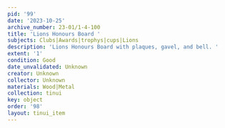 ```yaml
---
pid: '99'
date: '2023-10-25'
archive_number: 23-01/1-4-100
title: 'Lions Honours Board '
subjects: Clubs|Awards|trophys|cups|Lions
description: 'Lions Honours Board with plaques, gavel, and bell. '
extent: '1'
condition: Good
date_unvalidated: Unknown
creator: Unknown
collector: Unknown
materials: Wood|Metal
collection: tinui
key: object
order: '98'
layout: tinui_item
---
```

